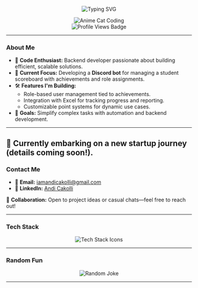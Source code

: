 <p align="center">
  <img src="https://readme-typing-svg.demolab.com?font=Fira+Code&weight=500&pause=1000&color=F70000&center=true&vCenter=true&width=435&lines=Hey+there%2C+I'm+Andi!;Code+is+life%2C+debugging+is+art+%F0%9F%92%A1" alt="Typing SVG" />
</p>

<div align="center">
  <img src="https://i.pinimg.com/originals/67/20/aa/6720aac3d27437810aa0b1cccf5855da.gif" alt="Anime Cat Coding" />
</div>

<div align="center">
  <img src="https://komarev.com/ghpvc/?username=AndiCakolli&color=blue&style=for-the-badge" alt="Profile Views Badge" />
</div>

---

### About Me  
- 🌟 **Code Enthusiast:** Backend developer passionate about building efficient, scalable solutions.  
- 🔧 **Current Focus:** Developing a **Discord bot** for managing a student scoreboard with achievements and role assignments.  
- 🛠️ **Features I'm Building:**
  - Role-based user management tied to achievements.
  - Integration with Excel for tracking progress and reporting.
  - Customizable point systems for dynamic use cases.  
- 🎯 **Goals:** Simplify complex tasks with automation and backend development.  

---
🚀 Currently embarking on a new startup journey (details coming soon!).
---
### Contact Me  
- 📧 **Email:** [iamandicakolli@gmail.com](mailto:iamandicakolli@gmail.com)  
- 💼 **LinkedIn:** [Andi Cakolli](https://linkedin.com/in/andicakolli)

🤝 **Collaboration:** Open to project ideas or casual chats—feel free to reach out!

---

### Tech Stack  

<div align="center">
  <img src="https://skillicons.dev/icons?i=nodejs,express,mongodb,react,docker,linux,php,laravel,python,selenium,figma" alt="Tech Stack Icons" />
</div>

---

### Random Fun  
<p align="center">
  <img src="https://readme-jokes.vercel.app/api?theme=radical" alt="Random Joke" />
</p>

---

